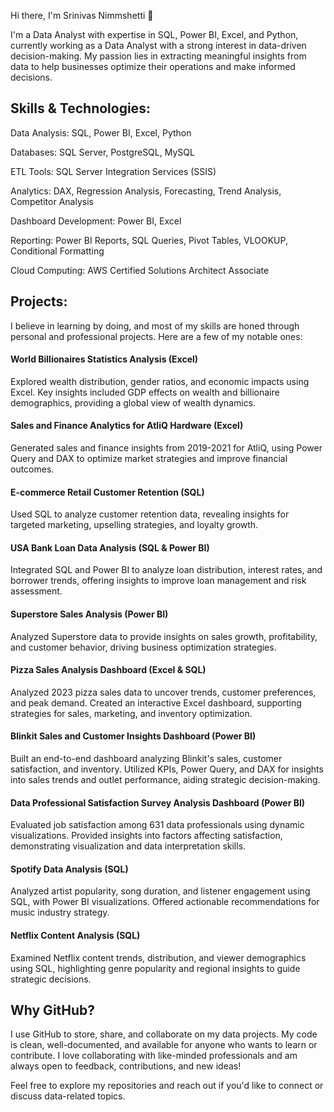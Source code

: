 Hi there, I'm Srinivas Nimmshetti 👋

I'm a Data Analyst with expertise in SQL, Power BI, Excel, and Python, currently working as a Data Analyst with a strong interest in data-driven decision-making. My passion lies in extracting meaningful insights from data to help businesses optimize their operations and make informed decisions.

## Skills & Technologies:

Data Analysis: SQL, Power BI, Excel, Python

Databases: SQL Server, PostgreSQL, MySQL

ETL Tools: SQL Server Integration Services (SSIS)

Analytics: DAX, Regression Analysis, Forecasting, Trend Analysis, Competitor Analysis

Dashboard Development: Power BI, Excel

Reporting: Power BI Reports, SQL Queries, Pivot Tables, VLOOKUP, Conditional Formatting

Cloud Computing: AWS Certified Solutions Architect Associate

## Projects:

I believe in learning by doing, and most of my skills are honed through personal and professional projects. Here are a few of my notable ones:

#### World Billionaires Statistics Analysis (Excel)

Explored wealth distribution, gender ratios, and economic impacts using Excel. Key insights included GDP effects on wealth and billionaire demographics, providing a global view of wealth dynamics.

#### Sales and Finance Analytics for AtliQ Hardware (Excel)

Generated sales and finance insights from 2019-2021 for AtliQ, using Power Query and DAX to optimize market strategies and improve financial outcomes.

#### E-commerce Retail Customer Retention (SQL)

Used SQL to analyze customer retention data, revealing insights for targeted marketing, upselling strategies, and loyalty growth.

#### USA Bank Loan Data Analysis (SQL & Power BI)

Integrated SQL and Power BI to analyze loan distribution, interest rates, and borrower trends, offering insights to improve loan management and risk assessment.

#### Superstore Sales Analysis (Power BI)

Analyzed Superstore data to provide insights on sales growth, profitability, and customer behavior, driving business optimization strategies.

#### Pizza Sales Analysis Dashboard (Excel & SQL)

Analyzed 2023 pizza sales data to uncover trends, customer preferences, and peak demand. Created an interactive Excel dashboard, supporting strategies for sales, marketing, and inventory optimization.

#### Blinkit Sales and Customer Insights Dashboard (Power BI)

Built an end-to-end dashboard analyzing Blinkit's sales, customer satisfaction, and inventory. Utilized KPIs, Power Query, and DAX for insights into sales trends and outlet performance, aiding strategic decision-making.

#### Data Professional Satisfaction Survey Analysis Dashboard (Power BI)

Evaluated job satisfaction among 631 data professionals using dynamic visualizations. Provided insights into factors affecting satisfaction, demonstrating visualization and data interpretation skills.

#### Spotify Data Analysis (SQL)

Analyzed artist popularity, song duration, and listener engagement using SQL, with Power BI visualizations. Offered actionable recommendations for music industry strategy. 

#### Netflix Content Analysis (SQL)

Examined Netflix content trends, distribution, and viewer demographics using SQL, highlighting genre popularity and regional insights to guide strategic decisions.


## Why GitHub?

I use GitHub to store, share, and collaborate on my data projects. My code is clean, well-documented, and available for anyone who wants to learn or contribute. I love collaborating with like-minded professionals and am always open to feedback, contributions, and new ideas!

Feel free to explore my repositories and reach out if you'd like to connect or discuss data-related topics.


